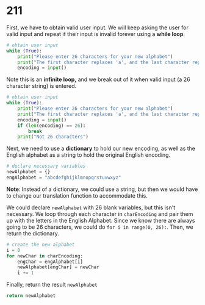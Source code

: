 # 211

First, we have to obtain valid user input. We will keep asking the user for valid input and repeat if their input is invalid forever using a **while loop**.

```python
# obtain user input
while (True):
    print("Please enter 26 characters for your new alphabet")
    print("The first character replaces 'a', and the last character replaces 'z'")
    encoding = input()
```

Note this is an **infinite loop,** and we break out of it when valid input \(a 26 character string\) is entered.

```python
# obtain user input
while (True):
    print("Please enter 26 characters for your new alphabet")
    print("The first character replaces 'a', and the last character replaces 'z'")
    encoding = input()
    if (len(encoding) == 26):
        break
    print("Not 26 characters")
```

Next, we need to use a **dictionary** to hold our new encoding, as well as the English alphabet as a string to hold the original English encoding.

```python
# declare necessary variables
newAlphabet = {}
engAlphabet = "abcdefghijklmnopqrstuvwxyz"
```

**Note**: Instead of a dictionary, we could use a string, but then we would have to change our translation function to accommodate this.

We could declare `newAlphabet` with 26 blank variables, but this isn't necessary. We loop through each character in `charEncoding` and pair them up with the letters in the English Alphabet. Since we know there are always going to be 26 characters, we could do `for i in range(0, 26):`. Then, we return the dictionary.

```python
# create the new alphabet
i = 0
for newChar in charEncoding:
    engChar = engAlphabet[i]
    newAlphabet[engChar] = newChar
    i += 1
```

Finally, return the result `newAlphabet`

```python
return newAlphabet
```

